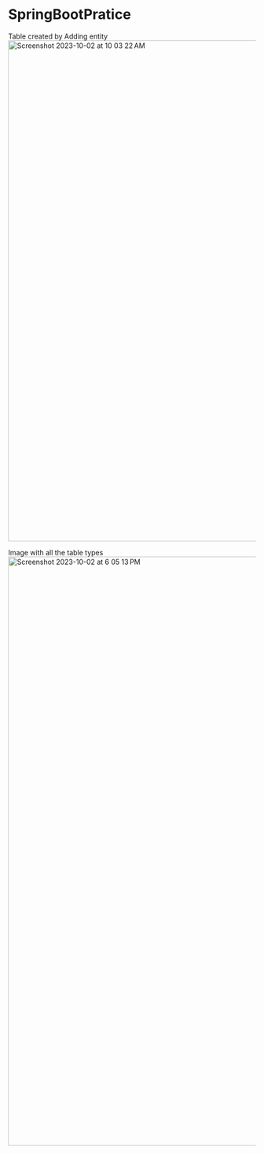 # SpringBootPratice

Table created by Adding entity
<img width="1019" alt="Screenshot 2023-10-02 at 10 03 22 AM" src="https://github.com/k-shivan-reddy/SpringBootPratice/assets/61984200/02547031-abbb-472f-9b3f-18bfc0a44bb5">

Image with all the table types
<img width="1198" alt="Screenshot 2023-10-02 at 6 05 13 PM" src="https://github.com/k-shivan-reddy/SpringBootPratice/assets/61984200/040b1804-46a0-4ca3-a6c3-38e5e5280d19">
